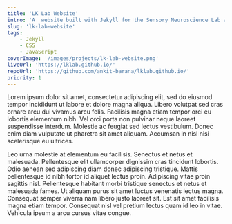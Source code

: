 ```yaml
---
title: 'LK Lab Website'
intro: 'A  website built with Jekyll for the Sensory Neuroscience Lab at Oberlin College built. It showcases our past and ongoing research, introduces our alumni and current lab members, and provides visitors with a platform to express their interest in joining the lab.'
slug: 'lk-lab-website'
tags:
    - Jekyll
    - CSS
    - JavaScript
coverImage: '/images/projects/lk-lab-website.png'
liveUrl: 'https://lklab.github.io/'
repoUrl: 'https://github.com/ankit-barana/lklab.github.io/'
priority: 1
---
```


Lorem ipsum dolor sit amet, consectetur adipiscing elit, sed do eiusmod tempor incididunt ut labore et dolore magna aliqua. Libero volutpat sed cras ornare arcu dui vivamus arcu felis. Facilisis magna etiam tempor orci eu lobortis elementum nibh. Vel orci porta non pulvinar neque laoreet suspendisse interdum. Molestie ac feugiat sed lectus vestibulum. Donec enim diam vulputate ut pharetra sit amet aliquam. Accumsan in nisl nisi scelerisque eu ultrices.

Leo urna molestie at elementum eu facilisis. Senectus et netus et malesuada. Pellentesque elit ullamcorper dignissim cras tincidunt lobortis. Odio aenean sed adipiscing diam donec adipiscing tristique. Mattis pellentesque id nibh tortor id aliquet lectus proin. Adipiscing vitae proin sagittis nisl. Pellentesque habitant morbi tristique senectus et netus et malesuada fames. Ut aliquam purus sit amet luctus venenatis lectus magna. Consequat semper viverra nam libero justo laoreet sit. Est sit amet facilisis magna etiam tempor. Consequat nisl vel pretium lectus quam id leo in vitae. Vehicula ipsum a arcu cursus vitae congue.
